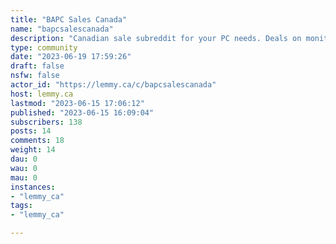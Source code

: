 ```yaml
---
title: "BAPC Sales Canada" 
name: "bapcsalescanada"
description: "Canadian sale subreddit for your PC needs. Deals on monitors, cables, processors, video cards, fans, cooling, cases, accessories, anything for a PC build. News and current events related to PC building in Canada. Inspired by /r/bapcsalescanada**Posting Guidelines**Any websites directing to PC hardware available in Canada, please provide essential information, sale price and savings details (rebates, coupons, bundles, etc.).Posting good deals with no significant reductions or savings of some sort is fine.Check the item is in stock and available for purchase online at the time of posting.Mark it has expired by following these steps.TitlesTitles should be formatted as follows:[type] description (price) [store]Price BreakdownRound up ($29.99) to the nearest dollar ($30).($30 - $10 = $20)($30 - $5 MIR = $25)($100 - 30% off = $70)Examples[GPU] Sapphire Radeon R9 280 DUAL-X OC ($280 - $50 = $230) [Canada Computers][Monitor] Alienware AW2518HF, 25 1080p, 240 Hz, Freesync, TN ($450 - 10% = $405) [Dell]**Tips**[Retailer Reviews Threads](https://www.reddit.com/r/bapcsalescanada/search?q=flair%3AReviews&restrict_sr=on&sort=new&t=all)Common websites for deals in Canada[Amazon.ca](http://www.amazon.ca/Electronics/b/ref=sa_menu_eva3?ie=UTF8&node=667823011)[Canada Computers](http://www.canadacomputers.com/)[Dell.ca](http://www.dell.com/ca/p/?%7Eck=mn)[Memory Express](http://www.memoryexpress.com/)[Newegg Canada](http://www.newegg.ca/)[PC Canada](http://www.pccanada.com/default.asp)[Vuugo](http://www.vuugo.com/)Price MatchingPrice matching your products can save you a lot of money. Several websites (Memory Express, Future Shop, Best Buy, Staples etc...) give such service.Learn more here:[RedFlagDeals thread for Staples](http://forums.redflagdeals.com/steps-online-price-matching-staples-65374/)[Memory Express price beat](http://www.reddit.com/r/bapcsalescanada/comments/pa1ou/important_info_for_canadian_buyers_memory_express/)Mail In RebatesThe date given for a Mail In Rebate is the date the item must be purchased by. It must be postmarked (basically stamped / mailed by Canada Post) within ~30 days[1] from the purchase date.[/r/bapcsalescanada's MIR Success Rate](http://www.reddit.com/r/bapcsalescanada/comments/2a8okh/discussion_how_successful_have_you_been_with/)[Read This Before Doing a MIR](http://www.reddit.com/r/bapcsalescanada/comments/2abnej/rebate_faq_read_this_if_youre_thinking_about/)**Shopping Tools**-[Shopbot](http://www.shopbot.ca/)-[PCPartPicker Price Trends](https://ca.pcpartpicker.com/trends/)-[Pricebat](http://www.pricebat.ca/)-[Shoply](https://www.shoply.ca/)-[CamelCamelCamel](https://ca.camelcamelcamel.com/)"
type: community
date: "2023-06-19 17:59:26"
draft: false
nsfw: false
actor_id: "https://lemmy.ca/c/bapcsalescanada"
host: lemmy.ca
lastmod: "2023-06-15 17:06:12"
published: "2023-06-15 16:09:04"
subscribers: 138
posts: 14
comments: 18
weight: 14
dau: 0
wau: 0
mau: 0
instances:
- "lemmy_ca"
tags: 
- "lemmy_ca"

---
```

